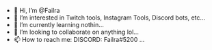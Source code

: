 - 👋 Hi, I’m @Failra
- 👀 I’m interested in Twitch tools, Instagram Tools, Discord bots, etc...
- 🌱 I’m currently learning nothin...
- 💞️ I’m looking to collaborate on anything lol...
- 📫 How to reach me: DISCORD: Failra#5200 ... 

<!---
Failra/Failra is a ✨ special ✨ repository because its `README.md` (this file) appears on your GitHub profile.
You can click the Preview link to take a look at your changes.
--->
